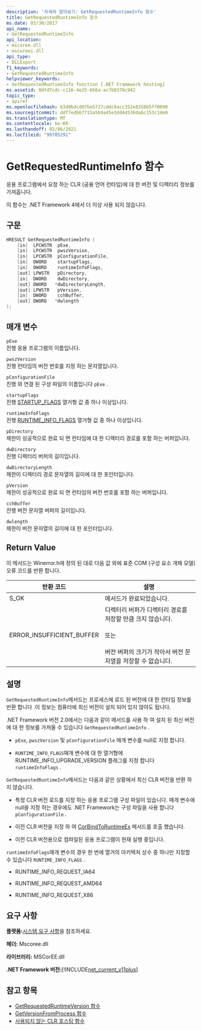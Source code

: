 ```yaml
---
description: '자세히 알아보기: GetRequestedRuntimeInfo 함수'
title: GetRequestedRuntimeInfo 함수
ms.date: 03/30/2017
api_name:
- GetRequestedRuntimeInfo
api_location:
- mscoree.dll
- mscoreei.dll
api_type:
- DLLExport
f1_keywords:
- GetRequestedRuntimeInfo
helpviewer_keywords:
- GetRequestedRuntimeInfo function [.NET Framework hosting]
ms.assetid: 0dfd7cdc-c116-4e25-b56a-ac7b0378c942
topic_type:
- apiref
ms.openlocfilehash: 63d0bdcd07be5727cddc0acc352e8358b5ff0090
ms.sourcegitcommit: ddf7edb67715a5b9a45e3dd44536dabc153c1de0
ms.translationtype: MT
ms.contentlocale: ko-KR
ms.lasthandoff: 02/06/2021
ms.locfileid: "99785291"
---
```

# <a name="getrequestedruntimeinfo-function"></a>GetRequestedRuntimeInfo 함수

응용 프로그램에서 요청 하는 CLR (공용 언어 런타임)에 대 한 버전 및 디렉터리 정보를 가져옵니다.  
  
 이 함수는 .NET Framework 4에서 더 이상 사용 되지 않습니다.  
  
## <a name="syntax"></a>구문  
  
```cpp  
HRESULT GetRequestedRuntimeInfo (  
    [in]  LPCWSTR  pExe,
    [in]  LPCWSTR  pwszVersion,
    [in]  LPCWSTR  pConfigurationFile,
    [in]  DWORD    startupFlags,
    [in]  DWORD    runtimeInfoFlags,
    [out] LPWSTR   pDirectory,
    [in]  DWORD    dwDirectory,
    [out] DWORD   *dwDirectoryLength,
    [out] LPWSTR   pVersion,
    [in]  DWORD    cchBuffer,
    [out] DWORD   *dwlength  
);  
```  
  
## <a name="parameters"></a>매개 변수  

 `pExe`  
 진행 응용 프로그램의 이름입니다.  
  
 `pwszVersion`  
 진행 런타임의 버전 번호를 지정 하는 문자열입니다.  
  
 `pConfigurationFile`  
 진행 와 연결 된 구성 파일의 이름입니다 `pExe` .  
  
 `startupFlags`  
 진행 [STARTUP_FLAGS](startup-flags-enumeration.md) 열거형 값 중 하나 이상입니다.  
  
 `runtimeInfoFlags`  
 진행 [RUNTIME_INFO_FLAGS](runtime-info-flags-enumeration.md) 열거형 값 중 하나 이상입니다.  
  
 `pDirectory`  
 제한이 성공적으로 완료 되 면 런타임에 대 한 디렉터리 경로를 포함 하는 버퍼입니다.  
  
 `dwDirectory`  
 진행 디렉터리 버퍼의 길이입니다.  
  
 `dwDirectoryLength`  
 제한이 디렉터리 경로 문자열의 길이에 대 한 포인터입니다.  
  
 `pVersion`  
 제한이 성공적으로 완료 되 면 런타임의 버전 번호를 포함 하는 버퍼입니다.  
  
 `cchBuffer`  
 진행 버전 문자열 버퍼의 길이입니다.  
  
 `dwlength`  
 제한이 버전 문자열의 길이에 대 한 포인터입니다.  
  
## <a name="return-value"></a>Return Value  

 이 메서드는 Winerror.h에 정의 된 대로 다음 값 외에 표준 COM (구성 요소 개체 모델) 오류 코드를 반환 합니다.  
  
|반환 코드|설명|  
|-----------------|-----------------|  
|S_OK|메서드가 완료되었습니다.|  
|ERROR_INSUFFICIENT_BUFFER|디렉터리 버퍼가 디렉터리 경로를 저장할 만큼 크지 않습니다.<br /><br /> 또는<br /><br /> 버전 버퍼의 크기가 작아서 버전 문자열을 저장할 수 없습니다.|  
  
## <a name="remarks"></a>설명  

 `GetRequestedRuntimeInfo`메서드는 프로세스에 로드 된 버전에 대 한 런타임 정보를 반환 합니다 .이 정보는 컴퓨터에 최신 버전이 설치 되어 있지 않아도 됩니다.  
  
 .NET Framework 버전 2.0에서는 다음과 같이 메서드를 사용 하 여 설치 된 최신 버전에 대 한 정보를 가져올 수 있습니다 `GetRequestedRuntimeInfo` .  
  
- `pExe`, `pwszVersion` 및 `pConfigurationFile` 매개 변수를 null로 지정 합니다.  
  
- `RUNTIME_INFO_FLAGS`매개 변수에 대 한 열거형에 RUNTIME_INFO_UPGRADE_VERSION 플래그를 지정 합니다 `runtimeInfoFlags` .  
  
 `GetRequestedRuntimeInfo`메서드는 다음과 같은 상황에서 최신 CLR 버전을 반환 하지 않습니다.  
  
- 특정 CLR 버전 로드를 지정 하는 응용 프로그램 구성 파일이 있습니다. 매개 변수에 null을 지정 하는 경우에도 .NET Framework는 구성 파일을 사용 합니다 `pConfigurationFile` .  
  
- 이전 CLR 버전을 지정 하 여 [CorBindToRuntimeEx](corbindtoruntimeex-function.md) 메서드를 호출 했습니다.  
  
- 이전 CLR 버전용으로 컴파일된 응용 프로그램이 현재 실행 중입니다.  
  
 `runtimeInfoFlags`매개 변수의 경우 한 번에 열거의 아키텍처 상수 중 하나만 지정할 수 있습니다 `RUNTIME_INFO_FLAGS` .  
  
- RUNTIME_INFO_REQUEST_IA64  
  
- RUNTIME_INFO_REQUEST_AMD64  
  
- RUNTIME_INFO_REQUEST_X86  
  
## <a name="requirements"></a>요구 사항  

 **플랫폼:**[시스템 요구 사항](../../get-started/system-requirements.md)을 참조하세요.  
  
 **헤더:** Mscoree.dll  
  
 **라이브러리:** MSCorEE.dll  
  
 **.NET Framework 버전:**[!INCLUDE[net_current_v11plus](../../../../includes/net-current-v11plus-md.md)]  
  
## <a name="see-also"></a>참고 항목

- [GetRequestedRuntimeVersion 함수](getrequestedruntimeversion-function.md)
- [GetVersionFromProcess 함수](getversionfromprocess-function.md)
- [사용되지 않는 CLR 호스팅 함수](deprecated-clr-hosting-functions.md)
